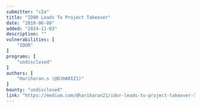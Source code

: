 ```yaml
---
submitter: "c2a"
title: "IDOR Leads To Project Takeover"
date: "2019-06-09"
added: "2024-11-03"
description: ""
vulnerabilities: [
    "IDOR"
]
programs: [
    "undisclosed"
]
authors: [
    "Hariharan.s (@DJHARIZ1)"
]
bounty: "undisclosed"
link: "https://medium.com/@hariharan21/idor-leads-to-project-takeover-548a1bfd4d66"
---
```




